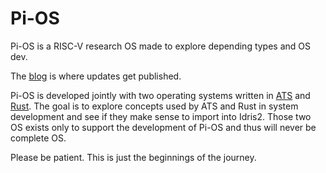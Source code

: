 # Pi-OS

Pi-OS is a RISC-V research OS made to explore depending types and OS dev.

The [blog](https://rafaelriv.github.io/piblog/) is where updates get published.

Pi-OS is developed jointly with two operating systems written in [ATS](https://github.com/rafaelRiv/a-os) and [Rust](https://github.com/rafaelRiv/r-os). The goal is to explore concepts used by ATS and Rust in system development and see if they make sense to import into Idris2.
Those two OS exists only to support the development of Pi-OS and thus will never be complete OS.

Please be patient. This is just the beginnings of the journey.
